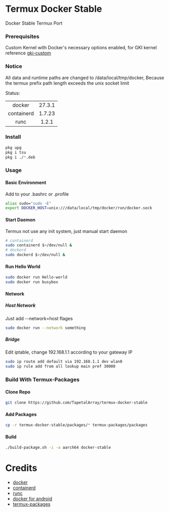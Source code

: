 # Termux Docker Stable

Docker Stable Termux Port


### Prerequisites

Custom Kernel with Docker's necessary options enabled, for GKI kernel reference [gki-custom](https://github.com/TapetalArray/gki-custom)

### Notice

All data and runtime paths are changed to /data/local/tmp/docker, Because the termux prefix path length exceeds the unix socket limit

Status:

|            |        |
|:----------:|:------:|
| docker     | 27.3.1 |
| containerd | 1.7.23 |
| runc       | 1.2.1  |


### Install

```bash
pkg upg
pkg i tsu
pkg i ./*.deb
```


### Usage

#### Basic Environment

Add to your .bashrc or .profile

```bash
alias sudo="sudo -E"
export DOCKER_HOST=unix:///data/local/tmp/docker/run/docker.sock
```

#### Start Daemon

Termux not use any init system, just manual start daemon

```bash
# containerd
sudo containerd $>/dev/null &
# dockerd
sudo dockerd $>/dev/null &
```

#### Run Hello World

```bash
sudo docker run Hello-world
sudo docker run busybox
```

#### Network

##### Host Network

Just add --network=host flages

```bash
sudo docker run --network something
```

##### Bridge

Edit iptable, change 192.168.1.1 according to your gateway IP

```bash
sudo ip route add default via 192.168.1.1 dev wlan0
sudo ip rule add from all lookup main pref 30000
```


### Build With Termux-Packages

#### Clone Repo

```bash
git clone https://github.com/TapetalArray/termux-docker-stable
```

#### Add Packages

```bash
cp -r termux-docker-stable/packages/* termux-packages/packages
```

#### Build

```bash
./build-package.sh -i -a aarch64 docker-stable
```


# Credits

* [docker](https://github.com/docker)
* [containerd](https://github.com/containerd/containerd)
* [runc](https://github.com/opencontainers/runc)
* [docker for android](https://gist.github.com/FreddieOliveira/efe850df7ff3951cb62d74bd770dce27)
* [termux-packages](https://github.com/termux/termux-packages)
